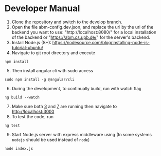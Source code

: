 # Developer Manual
1) Clone the repository and switch to the develop branch.
2) Open the file abm-config.dev.json, and replace the url by the url of the backend you want to use: "http://localhost:8080/" for a local installation of the backend or "https://abm.cs.upb.de/" for the server's backend.
3) Install Node.js (8+): https://nodesource.com/blog/installing-node-js-tutorial-ubuntu/
4) Navigate to git root directory and execute

```
npm install
```
5) Then install angular cli with sudo access
```
sudo npm install -g @angular/cli
```
6) <a name="in2"></a> During the development, to continually build, run with watch flag
```
ng build --watch
```
7) Make sure both [3](#in1) and [7](#in2) are running then navigate to [http://localhost:3000](http://localhost:3000)
8) To test the code, run 
```
ng test
```
9) <a name="in1"></a>Start Node.js server with express middleware using (In some systems `nodejs` should be used instead of `node`)

```
node index.js
```
